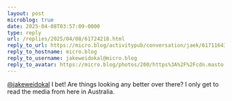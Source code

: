 ```yaml
---
layout: post
microblog: true
date: 2025-04-08T03:57:09-0000
type: reply
url: /replies/2025/04/08/61724218.html
reply_to_url: https://micro.blog/activitypub/conversation/jaek/61711643
reply_to_hostname: micro.blog
reply_to_username: jakeweidokal@micro.blog
reply_to_avatar: https://micro.blog/photos/200/https%3A%2F%2Fcdn.masto.host%2Fsocialfamilylisoncom%2Fcache%2Faccounts%2Favatars%2F114%2F299%2F174%2F323%2F946%2F530%2Foriginal%2F1b5600c6b6534cf6.jpg
---
```

<p><span class="h-card"><a href="https://micro.blog/jakeweidokal@micro.blog" class="u-url mention">@jakeweidokal</a></span> I bet! Are things looking any better over there? I only get to read the media from here in Australia.</p>
